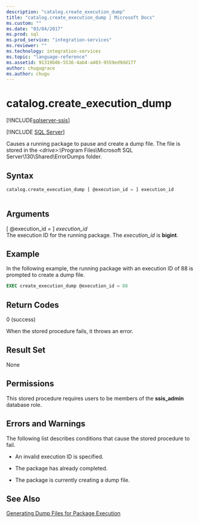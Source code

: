 ```yaml
---
description: "catalog.create_execution_dump"
title: "catalog.create_execution_dump | Microsoft Docs"
ms.custom: ""
ms.date: "03/04/2017"
ms.prod: sql
ms.prod_service: "integration-services"
ms.reviewer: ""
ms.technology: integration-services
ms.topic: "language-reference"
ms.assetid: 91319b0b-5536-4ab4-a403-9559ed9dd177
author: chugugrace
ms.author: chugu
---
```

# catalog.create_execution_dump 

[!INCLUDE[sqlserver-ssis](../../includes/applies-to-version/sqlserver-ssis.md)]


[!INCLUDE [SQL Server](../../includes/applies-to-version/sqlserver.md)]

  Causes a running package to pause and create a dump file. The file is stored in the *\<drive>*:\Program Files\Microsoft SQL Server\130\Shared\ErrorDumps folder.  
  
## Syntax  
  
```sql  
catalog.create_execution_dump [ @execution_id = ] execution_id  
  
```  
  
## Arguments  
 [ @execution_id = ] *execution_id*  
 The execution ID for the running package. The *execution_id* is **bigint**.  
  
## Example  
 In the following example, the running package with an execution ID of 88 is prompted to create a dump file.  
  
```sql
EXEC create_execution_dump @execution_id = 88  
```  
  
## Return Codes  
 0 (success)  
  
 When the stored procedure fails, it throws an error.  
  
## Result Set  
 None  
  
## Permissions  
 This stored procedure requires users to be members of the **ssis_admin** database role.  
  
## Errors and Warnings  
 The following list describes conditions that cause the stored procedure to fail.  
  
-   An invalid execution ID is specified.  
  
-   The package has already completed.  
  
-   The package is currently creating a dump file.  
  
## See Also  
 [Generating Dump Files for Package Execution](../../integration-services/troubleshooting/generating-dump-files-for-package-execution.md)  
  
  
